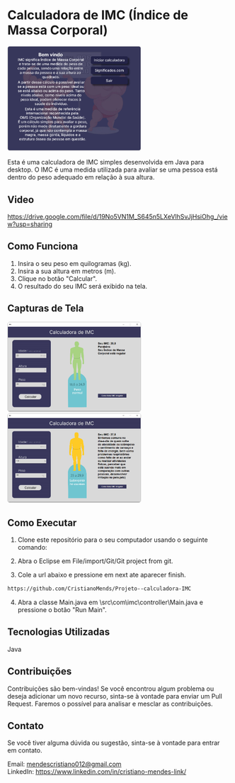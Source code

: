 # Calculadora de IMC (Índice de Massa Corporal)

<img src="screenshots/screen1.PNG" alt="calcimc" style="width: 300px; border: 1px solid #ccc; border-radius: 5px;">


Esta é uma calculadora de IMC simples desenvolvida em Java para desktop. O IMC é uma medida utilizada para avaliar se uma pessoa está dentro do peso adequado em relação à sua altura.

## Video
https://drive.google.com/file/d/19No5VN1M_S645n5LXeVlhSvJjHsiOhg_/view?usp=sharing

## Como Funciona

1. Insira o seu peso em quilogramas (kg).
2. Insira a sua altura em metros (m).
3. Clique no botão "Calcular".
4. O resultado do seu IMC será exibido na tela.

## Capturas de Tela

<div>
  <img src="screenshots/screen2.PNG" alt="calcimc2" style="width: 300px; border: 1px solid #ccc; border-radius: 5px;">
  <img src="screenshots/screen3.PNG" alt="calcimc3" style="width: 300px; border: 1px solid #ccc; border-radius: 5px;">  
</div>


## Como Executar

1. Clone este repositório para o seu computador usando o seguinte comando:

2. Abra o Eclipse em File/import/Git/Git project from git.

3. Cole a url abaixo e pressione em next ate aparecer finish.
```bash
https://github.com/CristianoMends/Projeto--calculadora-IMC
```

4. Abra a classe Main.java em \src\com\imc\controller\Main.java e  pressione o botão "Run Main".

## Tecnologias Utilizadas
Java

## Contribuições
Contribuições são bem-vindas! Se você encontrou algum problema ou deseja adicionar um novo recurso, sinta-se à vontade para enviar um Pull Request. Faremos o possível para analisar e mesclar as contribuições.

## Contato
Se você tiver alguma dúvida ou sugestão, sinta-se à vontade para entrar em contato.

Email: mendescristiano012@gmail.com <br>
LinkedIn: https://www.linkedin.com/in/cristiano-mendes-link/
